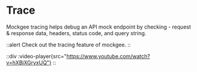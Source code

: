 # Trace

Mockgee tracing helps debug an API mock endpoint by checking - request & response data, headers, status code, and query string.

::alert
Check out the tracing feature of mockgee.
::

::div
 :video-player{src="https://www.youtube.com/watch?v=hXBjXGryxUQ"}
::